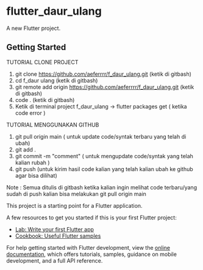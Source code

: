# flutter_daur_ulang

A new Flutter project.

## Getting Started

TUTORIAL CLONE PROJECT 

1. git clone https://github.com/aeferrrr/f_daur_ulang.git (ketik di gitbash)
2. cd f_daur ulang  (ketik di gitbash)
3. git remote add origin https://github.com/aeferrrr/f_daur_ulang.git  (ketik di gitbash)
4. code .  (ketik di gitbash)
5. Ketik di terminal project f_daur_ulang -> flutter packages get ( ketika code error )

TUTORIAL MENGGUNAKAN GITHUB 

1. git pull origin main ( untuk update code/syntak terbaru yang telah di ubah)
2. git add . 
3. git commit -m "comment" ( untuk mengupdate code/syntak yang telah kalian rubah )
4. git push (untuk kirim hasil code kalian yang telah kalian ubah ke github agar bisa dilihat)

Note :
Semua ditulis di gitbash
ketika kalian ingin melihat code terbaru/yang sudah di push kalian bisa melakukan git pull origin main


This project is a starting point for a Flutter application.

A few resources to get you started if this is your first Flutter project:

- [Lab: Write your first Flutter app](https://docs.flutter.dev/get-started/codelab)
- [Cookbook: Useful Flutter samples](https://docs.flutter.dev/cookbook)

For help getting started with Flutter development, view the
[online documentation](https://docs.flutter.dev/), which offers tutorials,
samples, guidance on mobile development, and a full API reference.
